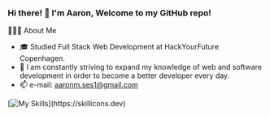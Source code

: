 ### Hi there! 👋 I'm Aaron, Welcome to my GitHub repo!
 👨🏻‍💻  About Me
- 🎓  Studied Full Stack Web Development at HackYourFuture Copenhagen.
- 🌱  I am constantly striving to expand my knowledge of web and software development in order to become a better developer every day.
- 📫  e-mail: aaronm.ses1@gmail.com


<!--
**SpartanDeBoss/SpartanDeBoss** is a ✨ _special_ ✨ repository because its `README.md` (this file) appears on your GitHub profile.

Here are some ideas to get you started:

- 🔭 I’m currently working on ...
- 🌱 I’m currently learning ...
- 👯 I’m looking to collaborate on ...
- 🤔 I’m looking for help with ...
- 💬 Ask me about ...
- 📫 How to reach me: ...
- 😄 Pronouns: ...
- ⚡ Fun fact: ...
-->




[![My Skills](https://skillicons.dev/icons?i=js,html,css,react,postman,mysql,netlify,tailwind,nodejs,ts,vscode,)](https://skillicons.dev)
